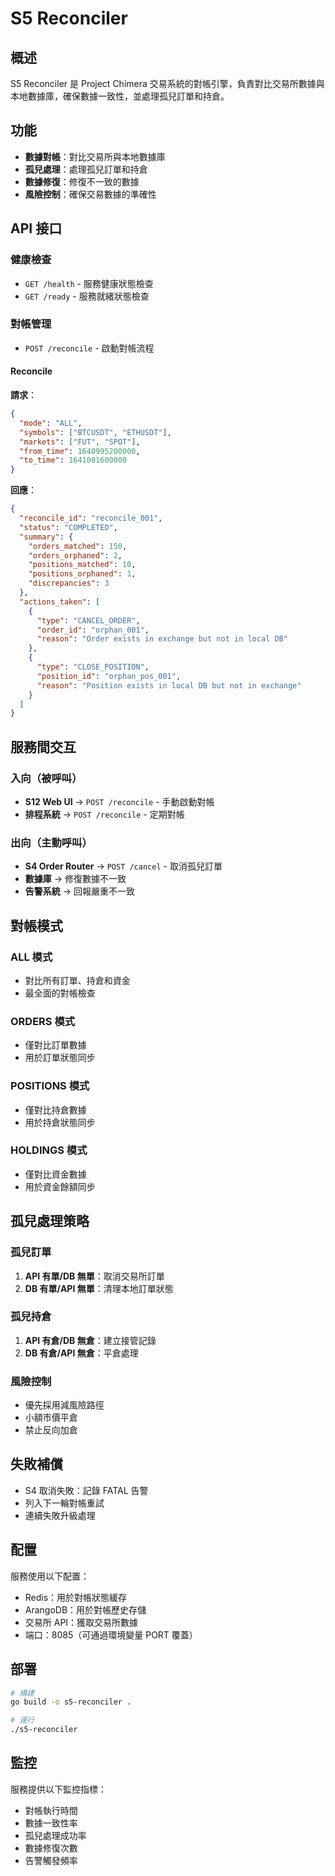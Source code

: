 # S5 Reconciler

## 概述

S5 Reconciler 是 Project Chimera 交易系統的對帳引擎，負責對比交易所數據與本地數據庫，確保數據一致性，並處理孤兒訂單和持倉。

## 功能

- **數據對帳**：對比交易所與本地數據庫
- **孤兒處理**：處理孤兒訂單和持倉
- **數據修復**：修復不一致的數據
- **風險控制**：確保交易數據的準確性

## API 接口

### 健康檢查

- `GET /health` - 服務健康狀態檢查
- `GET /ready` - 服務就緒狀態檢查

### 對帳管理

- `POST /reconcile` - 啟動對帳流程

#### Reconcile

**請求**：
```json
{
  "mode": "ALL",
  "symbols": ["BTCUSDT", "ETHUSDT"],
  "markets": ["FUT", "SPOT"],
  "from_time": 1640995200000,
  "to_time": 1641081600000
}
```

**回應**：
```json
{
  "reconcile_id": "reconcile_001",
  "status": "COMPLETED",
  "summary": {
    "orders_matched": 150,
    "orders_orphaned": 2,
    "positions_matched": 10,
    "positions_orphaned": 1,
    "discrepancies": 3
  },
  "actions_taken": [
    {
      "type": "CANCEL_ORDER",
      "order_id": "orphan_001",
      "reason": "Order exists in exchange but not in local DB"
    },
    {
      "type": "CLOSE_POSITION",
      "position_id": "orphan_pos_001",
      "reason": "Position exists in local DB but not in exchange"
    }
  ]
}
```

## 服務間交互

### 入向（被呼叫）
- **S12 Web UI** → `POST /reconcile` - 手動啟動對帳
- **排程系統** → `POST /reconcile` - 定期對帳

### 出向（主動呼叫）
- **S4 Order Router** → `POST /cancel` - 取消孤兒訂單
- **數據庫** → 修復數據不一致
- **告警系統** → 回報嚴重不一致

## 對帳模式

### ALL 模式
- 對比所有訂單、持倉和資金
- 最全面的對帳檢查

### ORDERS 模式
- 僅對比訂單數據
- 用於訂單狀態同步

### POSITIONS 模式
- 僅對比持倉數據
- 用於持倉狀態同步

### HOLDINGS 模式
- 僅對比資金數據
- 用於資金餘額同步

## 孤兒處理策略

### 孤兒訂單
1. **API 有單/DB 無單**：取消交易所訂單
2. **DB 有單/API 無單**：清理本地訂單狀態

### 孤兒持倉
1. **API 有倉/DB 無倉**：建立接管記錄
2. **DB 有倉/API 無倉**：平倉處理

### 風險控制
- 優先採用減風險路徑
- 小額市價平倉
- 禁止反向加倉

## 失敗補償

- S4 取消失敗：記錄 FATAL 告警
- 列入下一輪對帳重試
- 連續失敗升級處理

## 配置

服務使用以下配置：
- Redis：用於對帳狀態緩存
- ArangoDB：用於對帳歷史存儲
- 交易所 API：獲取交易所數據
- 端口：8085（可通過環境變量 PORT 覆蓋）

## 部署

```bash
# 構建
go build -o s5-reconciler .

# 運行
./s5-reconciler
```

## 監控

服務提供以下監控指標：
- 對帳執行時間
- 數據一致性率
- 孤兒處理成功率
- 數據修復次數
- 告警觸發頻率
